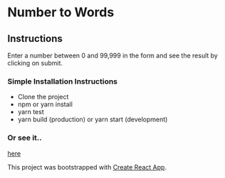 # Number to Words

## Instructions

Enter a number between 0 and 99,999 in the form and see the result by clicking on submit.

### Simple Installation Instructions

- Clone the project
- npm or yarn install
- yarn test
- yarn build (production) or yarn start (development)

### Or see it..
[here](https://num-to-word.herokuapp.com/)

This project was bootstrapped with [Create React App](https://github.com/facebook/create-react-app).
